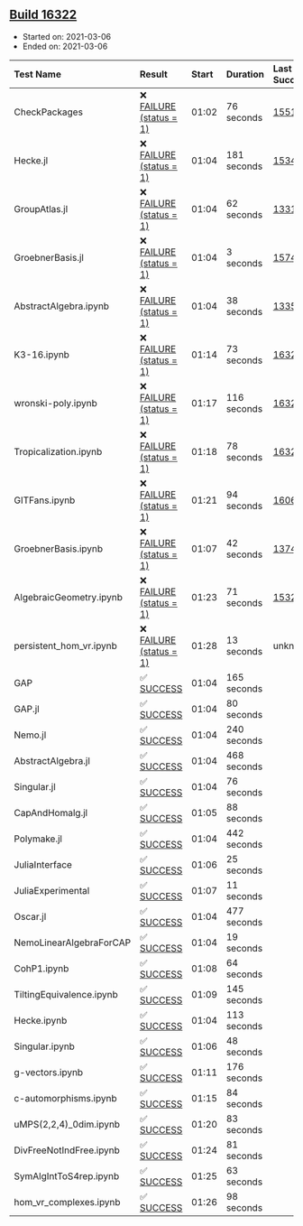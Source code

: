 ## [Build 16322](https://oscarci.mathematik.uni-kl.de/job/oscar/16322/)

* Started on: 2021-03-06
* Ended on: 2021-03-06

| Test Name    | Result | Start | Duration | Last Success | First Failure |
|:-------------|:-------|:------|:---------|:-------------|:--------------|
| CheckPackages | ❌ [FAILURE (status = 1)](https://oscarci.mathematik.uni-kl.de/job/oscar/16322/artifact/logs/build-16322/CheckPackages.log) | 01:02 | 76 seconds | [15514](https://oscarci.mathematik.uni-kl.de/job/oscar/15514/) | [15515](https://oscarci.mathematik.uni-kl.de/job/oscar/15515/) |
| Hecke.jl | ❌ [FAILURE (status = 1)](https://oscarci.mathematik.uni-kl.de/job/oscar/16322/artifact/logs/build-16322/Hecke.jl.log) | 01:04 | 181 seconds | [15344](https://oscarci.mathematik.uni-kl.de/job/oscar/15344/) | [15348](https://oscarci.mathematik.uni-kl.de/job/oscar/15348/) |
| GroupAtlas.jl | ❌ [FAILURE (status = 1)](https://oscarci.mathematik.uni-kl.de/job/oscar/16322/artifact/logs/build-16322/GroupAtlas.jl.log) | 01:04 | 62 seconds | [13311](https://oscarci.mathematik.uni-kl.de/job/oscar/13311/) | [13312](https://oscarci.mathematik.uni-kl.de/job/oscar/13312/) |
| GroebnerBasis.jl | ❌ [FAILURE (status = 1)](https://oscarci.mathematik.uni-kl.de/job/oscar/16322/artifact/logs/build-16322/GroebnerBasis.jl.log) | 01:04 | 3 seconds | [15745](https://oscarci.mathematik.uni-kl.de/job/oscar/15745/) | [15746](https://oscarci.mathematik.uni-kl.de/job/oscar/15746/) |
| AbstractAlgebra.ipynb | ❌ [FAILURE (status = 1)](https://oscarci.mathematik.uni-kl.de/job/oscar/16322/artifact/logs/build-16322/AbstractAlgebra.ipynb.log) | 01:04 | 38 seconds | [13355](https://oscarci.mathematik.uni-kl.de/job/oscar/13355/) | [13356](https://oscarci.mathematik.uni-kl.de/job/oscar/13356/) |
| K3-16.ipynb | ❌ [FAILURE (status = 1)](https://oscarci.mathematik.uni-kl.de/job/oscar/16322/artifact/logs/build-16322/K3-16.ipynb.log) | 01:14 | 73 seconds | [16321](https://oscarci.mathematik.uni-kl.de/job/oscar/16321/) | [16322](https://oscarci.mathematik.uni-kl.de/job/oscar/16322/) |
| wronski-poly.ipynb | ❌ [FAILURE (status = 1)](https://oscarci.mathematik.uni-kl.de/job/oscar/16322/artifact/logs/build-16322/wronski-poly.ipynb.log) | 01:17 | 116 seconds | [16321](https://oscarci.mathematik.uni-kl.de/job/oscar/16321/) | [16322](https://oscarci.mathematik.uni-kl.de/job/oscar/16322/) |
| Tropicalization.ipynb | ❌ [FAILURE (status = 1)](https://oscarci.mathematik.uni-kl.de/job/oscar/16322/artifact/logs/build-16322/Tropicalization.ipynb.log) | 01:18 | 78 seconds | [16321](https://oscarci.mathematik.uni-kl.de/job/oscar/16321/) | [16322](https://oscarci.mathematik.uni-kl.de/job/oscar/16322/) |
| GITFans.ipynb | ❌ [FAILURE (status = 1)](https://oscarci.mathematik.uni-kl.de/job/oscar/16322/artifact/logs/build-16322/GITFans.ipynb.log) | 01:21 | 94 seconds | [16068](https://oscarci.mathematik.uni-kl.de/job/oscar/16068/) | [16069](https://oscarci.mathematik.uni-kl.de/job/oscar/16069/) |
| GroebnerBasis.ipynb | ❌ [FAILURE (status = 1)](https://oscarci.mathematik.uni-kl.de/job/oscar/16322/artifact/logs/build-16322/GroebnerBasis.ipynb.log) | 01:07 | 42 seconds | [13748](https://oscarci.mathematik.uni-kl.de/job/oscar/13748/) | [13749](https://oscarci.mathematik.uni-kl.de/job/oscar/13749/) |
| AlgebraicGeometry.ipynb | ❌ [FAILURE (status = 1)](https://oscarci.mathematik.uni-kl.de/job/oscar/16322/artifact/logs/build-16322/AlgebraicGeometry.ipynb.log) | 01:23 | 71 seconds | [15322](https://oscarci.mathematik.uni-kl.de/job/oscar/15322/) | [15323](https://oscarci.mathematik.uni-kl.de/job/oscar/15323/) |
| persistent_hom_vr.ipynb | ❌ [FAILURE (status = 1)](https://oscarci.mathematik.uni-kl.de/job/oscar/16322/artifact/logs/build-16322/persistent_hom_vr.ipynb.log) | 01:28 | 13 seconds | unknown | unknown |
| GAP | ✅ [SUCCESS](https://oscarci.mathematik.uni-kl.de/job/oscar/16322/artifact/logs/build-16322/GAP.log) | 01:04 | 165 seconds |  |  |
| GAP.jl | ✅ [SUCCESS](https://oscarci.mathematik.uni-kl.de/job/oscar/16322/artifact/logs/build-16322/GAP.jl.log) | 01:04 | 80 seconds |  |  |
| Nemo.jl | ✅ [SUCCESS](https://oscarci.mathematik.uni-kl.de/job/oscar/16322/artifact/logs/build-16322/Nemo.jl.log) | 01:04 | 240 seconds |  |  |
| AbstractAlgebra.jl | ✅ [SUCCESS](https://oscarci.mathematik.uni-kl.de/job/oscar/16322/artifact/logs/build-16322/AbstractAlgebra.jl.log) | 01:04 | 468 seconds |  |  |
| Singular.jl | ✅ [SUCCESS](https://oscarci.mathematik.uni-kl.de/job/oscar/16322/artifact/logs/build-16322/Singular.jl.log) | 01:04 | 76 seconds |  |  |
| CapAndHomalg.jl | ✅ [SUCCESS](https://oscarci.mathematik.uni-kl.de/job/oscar/16322/artifact/logs/build-16322/CapAndHomalg.jl.log) | 01:05 | 88 seconds |  |  |
| Polymake.jl | ✅ [SUCCESS](https://oscarci.mathematik.uni-kl.de/job/oscar/16322/artifact/logs/build-16322/Polymake.jl.log) | 01:04 | 442 seconds |  |  |
| JuliaInterface | ✅ [SUCCESS](https://oscarci.mathematik.uni-kl.de/job/oscar/16322/artifact/logs/build-16322/JuliaInterface.log) | 01:06 | 25 seconds |  |  |
| JuliaExperimental | ✅ [SUCCESS](https://oscarci.mathematik.uni-kl.de/job/oscar/16322/artifact/logs/build-16322/JuliaExperimental.log) | 01:07 | 11 seconds |  |  |
| Oscar.jl | ✅ [SUCCESS](https://oscarci.mathematik.uni-kl.de/job/oscar/16322/artifact/logs/build-16322/Oscar.jl.log) | 01:04 | 477 seconds |  |  |
| NemoLinearAlgebraForCAP | ✅ [SUCCESS](https://oscarci.mathematik.uni-kl.de/job/oscar/16322/artifact/logs/build-16322/NemoLinearAlgebraForCAP.log) | 01:04 | 19 seconds |  |  |
| CohP1.ipynb | ✅ [SUCCESS](https://oscarci.mathematik.uni-kl.de/job/oscar/16322/artifact/logs/build-16322/CohP1.ipynb.log) | 01:08 | 64 seconds |  |  |
| TiltingEquivalence.ipynb | ✅ [SUCCESS](https://oscarci.mathematik.uni-kl.de/job/oscar/16322/artifact/logs/build-16322/TiltingEquivalence.ipynb.log) | 01:09 | 145 seconds |  |  |
| Hecke.ipynb | ✅ [SUCCESS](https://oscarci.mathematik.uni-kl.de/job/oscar/16322/artifact/logs/build-16322/Hecke.ipynb.log) | 01:04 | 113 seconds |  |  |
| Singular.ipynb | ✅ [SUCCESS](https://oscarci.mathematik.uni-kl.de/job/oscar/16322/artifact/logs/build-16322/Singular.ipynb.log) | 01:06 | 48 seconds |  |  |
| g-vectors.ipynb | ✅ [SUCCESS](https://oscarci.mathematik.uni-kl.de/job/oscar/16322/artifact/logs/build-16322/g-vectors.ipynb.log) | 01:11 | 176 seconds |  |  |
| c-automorphisms.ipynb | ✅ [SUCCESS](https://oscarci.mathematik.uni-kl.de/job/oscar/16322/artifact/logs/build-16322/c-automorphisms.ipynb.log) | 01:15 | 84 seconds |  |  |
| uMPS(2,2,4)_0dim.ipynb | ✅ [SUCCESS](https://oscarci.mathematik.uni-kl.de/job/oscar/16322/artifact/logs/build-16322/uMPS-2-2-4-_0dim.ipynb.log) | 01:20 | 83 seconds |  |  |
| DivFreeNotIndFree.ipynb | ✅ [SUCCESS](https://oscarci.mathematik.uni-kl.de/job/oscar/16322/artifact/logs/build-16322/DivFreeNotIndFree.ipynb.log) | 01:24 | 81 seconds |  |  |
| SymAlgIntToS4rep.ipynb | ✅ [SUCCESS](https://oscarci.mathematik.uni-kl.de/job/oscar/16322/artifact/logs/build-16322/SymAlgIntToS4rep.ipynb.log) | 01:25 | 63 seconds |  |  |
| hom_vr_complexes.ipynb | ✅ [SUCCESS](https://oscarci.mathematik.uni-kl.de/job/oscar/16322/artifact/logs/build-16322/hom_vr_complexes.ipynb.log) | 01:26 | 98 seconds |  |  |
